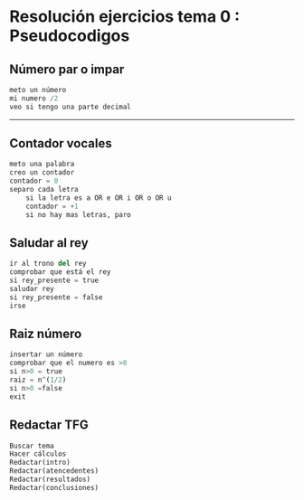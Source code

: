 # Resolución ejercicios tema 0 : Pseudocodigos

## Número par o impar
```python
meto un número
mi numero /2 
veo si tengo una parte decimal 
```
---
## Contador vocales
```python
meto una palabra
creo un contador
contador = 0
separo cada letra
    si la letra es a OR e OR i OR o OR u
    contador = +1
    si no hay mas letras, paro
```
## Saludar al rey 
```python
ir al trono del rey 
comprobar que está el rey
si rey_presente = true
saludar rey 
si rey_presente = false
irse
```
## Raiz número
```python
insertar un número
comprobar que el numero es >0
si n>0 = true
raiz = n^(1/2)
si n>0 =false
exit
```
## Redactar TFG
```python
Buscar tema
Hacer cálculos
Redactar(intro)
Redactar(atencedentes)
Redactar(resultados)
Redactar(conclusiones)
```